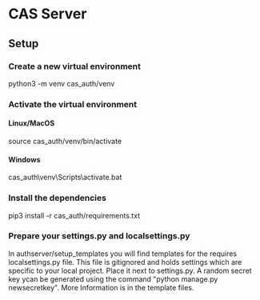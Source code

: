 # CAS Server
## Setup
### Create a new virtual environment
python3 -m venv cas_auth/venv
### Activate the virtual environment
#### Linux/MacOS
source cas_auth/venv/bin/activate
#### Windows
cas_auth\venv\Scripts\activate.bat
### Install the dependencies
pip3 install -r cas_auth/requirements.txt
### Prepare your settings.py and localsettings.py
In authserver/setup_templates you will find templates for the requires localsettings.py file. This file is gitignored and holds settings which are specific to your local project. Place it next to settings.py. A random secret key ycan be generated using the command "python manage.py newsecretkey". More Information is in the template files.